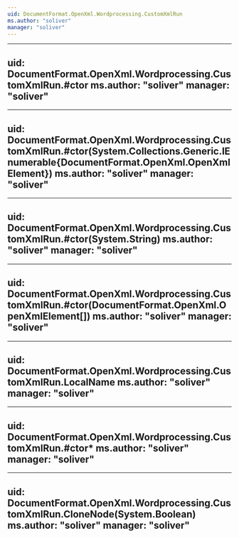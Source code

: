 ```yaml
---
uid: DocumentFormat.OpenXml.Wordprocessing.CustomXmlRun
ms.author: "soliver"
manager: "soliver"
---
```


---
uid: DocumentFormat.OpenXml.Wordprocessing.CustomXmlRun.#ctor
ms.author: "soliver"
manager: "soliver"
---

---
uid: DocumentFormat.OpenXml.Wordprocessing.CustomXmlRun.#ctor(System.Collections.Generic.IEnumerable{DocumentFormat.OpenXml.OpenXmlElement})
ms.author: "soliver"
manager: "soliver"
---

---
uid: DocumentFormat.OpenXml.Wordprocessing.CustomXmlRun.#ctor(System.String)
ms.author: "soliver"
manager: "soliver"
---

---
uid: DocumentFormat.OpenXml.Wordprocessing.CustomXmlRun.#ctor(DocumentFormat.OpenXml.OpenXmlElement[])
ms.author: "soliver"
manager: "soliver"
---

---
uid: DocumentFormat.OpenXml.Wordprocessing.CustomXmlRun.LocalName
ms.author: "soliver"
manager: "soliver"
---

---
uid: DocumentFormat.OpenXml.Wordprocessing.CustomXmlRun.#ctor*
ms.author: "soliver"
manager: "soliver"
---

---
uid: DocumentFormat.OpenXml.Wordprocessing.CustomXmlRun.CloneNode(System.Boolean)
ms.author: "soliver"
manager: "soliver"
---
